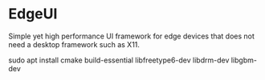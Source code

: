# EdgeUI
Simple yet high performance UI framework for edge devices that does not need  a desktop framework such as X11.

sudo apt install cmake build-essential libfreetype6-dev libdrm-dev libgbm-dev
